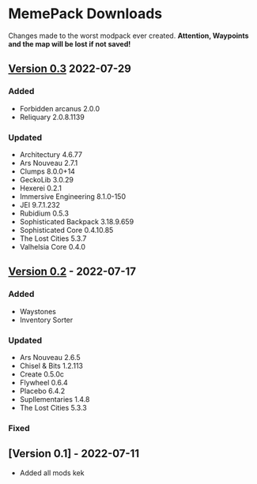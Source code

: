 
# MemePack Downloads

Changes made to the worst modpack ever created.
**Attention, Waypoints and the map will be lost if not saved!**

## [Version 0.3](/assets/versions/MemePack-0.3.zip) 2022-07-29 

### Added

- Forbidden arcanus 2.0.0
- Reliquary 2.0.8.1139

### Updated

- Architectury 4.6.77
- Ars Nouveau 2.7.1
- Clumps 8.0.0+14
- GeckoLib 3.0.29
- Hexerei 0.2.1
- Immersive Engineering 8.1.0-150
- JEI 9.7.1.232
- Rubidium 0.5.3
- Sophisticated Backpack 3.18.9.659
- Sophisticated Core 0.4.10.85
- The Lost Cities 5.3.7
- Valhelsia Core 0.4.0

## [Version 0.2](/assets/versions/MemePack-0.2.zip) - 2022-07-17
  
### Added

- Waystones
- Inventory Sorter

### Updated

- Ars Nouveau 2.6.5
- Chisel & Bits 1.2.113
- Create 0.5.0c
- Flywheel 0.6.4
- Placebo 6.4.2
- Supllementaries 1.4.8
- The Lost Cities 5.3.3
  
### Fixed

## [Version 0.1] - 2022-07-11

- Added all mods kek
